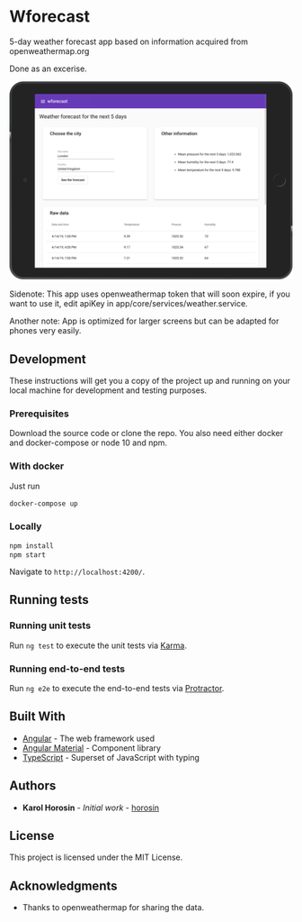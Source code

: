 # Wforecast

5-day weather forecast app based on information acquired from openweathermap.org

Done as an excerise.

![](docs/vis.png)

Sidenote: This app uses openweathermap token that will soon expire, if you want to use it, edit apiKey in app/core/services/weather.service.

Another note: App is optimized for larger screens but can be adapted for phones very easily.

## Development
These instructions will get you a copy of the project up and running on your local machine for development and testing purposes.

### Prerequisites
Download the source code or clone the repo. You also need either docker and docker-compose or node 10 and npm.

### With docker
Just run
```
docker-compose up
```

### Locally
```
npm install
npm start
```

Navigate to `http://localhost:4200/`.

## Running tests

### Running unit tests

Run `ng test` to execute the unit tests via [Karma](https://karma-runner.github.io).

### Running end-to-end tests

Run `ng e2e` to execute the end-to-end tests via [Protractor](http://www.protractortest.org/).

## Built With

* [Angular](https://www.angular.io/) - The web framework used
* [Angular Material](https://material.angular.io/) - Component library
* [TypeScript](https://www.typescriptlang.org/) - Superset of JavaScript with typing

## Authors

* **Karol Horosin** - *Initial work* - [horosin](https://github.com/horosin)

## License

This project is licensed under the MIT License.

## Acknowledgments
- Thanks to openweathermap for sharing the data.
